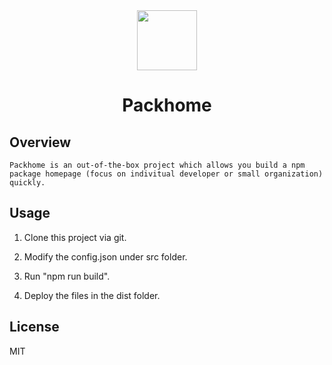 <div align="center"><img src="http://img.backrunner.top/pwp_official/packhome.png" width="96"/><h1>Packhome</h1></div>

## Overview
```
Packhome is an out-of-the-box project which allows you build a npm package homepage (focus on indivitual developer or small organization) quickly.
```

## Usage

1. Clone this project via git.

2. Modify the config.json under src folder.

3. Run "npm run build".

4. Deploy the files in the dist folder.

## License

MIT
